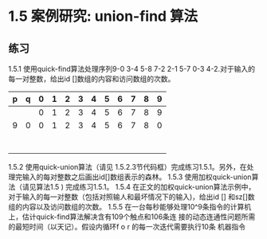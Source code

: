 # 1.5 案例研究: union-find 算法

## 练习

1.5.1 使用quick-find算法处理序列9-0 3-4 5-8 7-2 2-1 5-7 0-3 4-2.对于输入的每一对整数，给出id []数组的内容和访问数组的次数。


| p | q | 0 | 1 | 2 | 3 | 4 | 5 | 6 | 7 | 8 | 9 |
| --- | --- | --- | --- | --- | --- | --- | --- | --- | --- | --- | --- |
|  |  | 0 | 1 | 2 | 3 | 4 | 5 | 6 | 7 | 8 | 9 |  
| 9 |  0| 0 | 1 | 2 | 3 | 4 | 5 | 6 | 7 | 8 | 0 |
|  |  |  |  |  |  |  |  |  |  |  |  |
|  |  |  |  |  |  |  |  |  |  |  |  |
|  |  |  |  |  |  |  |  |  |  |  |  |
|  |  |  |  |  |  |  |  |  |  |  |  |
|  |  |  |  |  |  |  |  |  |  |  |  |
|  |  |  |  |  |  |  |  |  |  |  |  |
|  |  |  |  |  |  |  |  |  |  |  |  |



1.5.2 使用quick-union算法（请见 1.5.2.3节代码框）完成练习1.5.1。另外，在处理完输入的每对整数之后画出id[]数组表示的森林。
1.5.3 使用加权quick-union算 法（请见算法1.5 ) 完成练习1.5.1。
1.5.4 在正文的加权quick-union算法示例中，对于输入的每一对整数（包括对照输人和最坏情况下的输入)，给出id [] 和sz[]数组的内容以及访问数组的次数。
1.5.5 在一台每秒能够处理10^9条指令的计算机上，估计quick-find算法解决含有109个触点和106条连
接的动态连通性问题所需的最短时间（以天记）。假设内循环f o r 的每一次迭代需要执行10条
机器指令